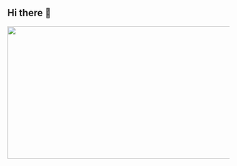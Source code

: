 ## Hi there 👋


<a href="https://github.com/devxb/gitanimals">
<img
  src="https://render.gitanimals.org/farms/hyeoniiee"
  width="600"
  height="300"
/>
</a>
  


<!--
**hyeoniiee/hyeoniiee** is a ✨ _special_ ✨ repository because its `README.md` (this file) appears on your GitHub profile.

Here are some ideas to get you started:

- 🔭 I’m currently working on ...
- 🌱 I’m currently learning ...
- 👯 I’m looking to collaborate on ...
- 🤔 I’m looking for help with ...
- 💬 Ask me about ...
- 📫 How to reach me: ...
- 😄 Pronouns: ...
- ⚡ Fun fact: ...
-->
